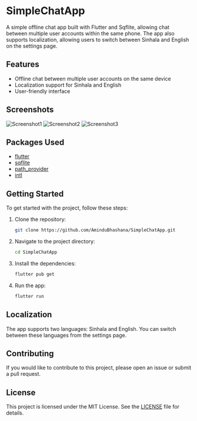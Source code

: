 # SimpleChatApp

A simple offline chat app built with Flutter and Sqflite, allowing chat between multiple user accounts within the same phone. The app also supports localization, allowing users to switch between Sinhala and English on the settings page.

## Features

- Offline chat between multiple user accounts on the same device
- Localization support for Sinhala and English
- User-friendly interface

## Screenshots

![Screenshot1](path/to/screenshot1.png)
![Screenshot2](path/to/screenshot2.png)
![Screenshot3](path/to/screenshot3.png)

## Packages Used

- [flutter](https://pub.dev/packages/flutter)
- [sqflite](https://pub.dev/packages/sqflite)
- [path_provider](https://pub.dev/packages/path_provider)
- [intl](https://pub.dev/packages/intl)

## Getting Started

To get started with the project, follow these steps:

1. Clone the repository:
    ```sh
    git clone https://github.com/AminduBhashana/SimpleChatApp.git
    ```
2. Navigate to the project directory:
    ```sh
    cd SimpleChatApp
    ```
3. Install the dependencies:
    ```sh
    flutter pub get
    ```
4. Run the app:
    ```sh
    flutter run
    ```

## Localization

The app supports two languages: Sinhala and English. You can switch between these languages from the settings page.

## Contributing

If you would like to contribute to this project, please open an issue or submit a pull request.

## License

This project is licensed under the MIT License. See the [LICENSE](LICENSE) file for details.


